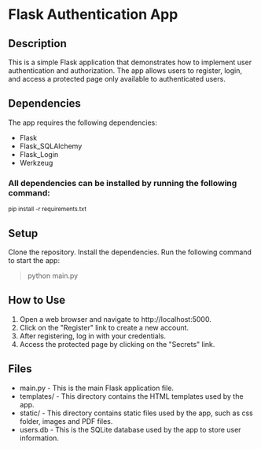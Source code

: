 # Flask Authentication App
## Description
This is a simple Flask application that demonstrates how to implement user authentication and authorization. The app allows users to register, login, and access a protected page only available to authenticated users.

## Dependencies
The app requires the following dependencies:
* Flask
* Flask_SQLAlchemy
* Flask_Login
* Werkzeug

### All dependencies can be installed by running the following command:
<sub>pip install -r requirements.txt</sub>

## Setup
Clone the repository.
Install the dependencies.
Run the following command to start the app:
> python main.py 

## How to Use
1. Open a web browser and navigate to http://localhost:5000.
2. Click on the "Register" link to create a new account.
3. After registering, log in with your credentials.
4. Access the protected page by clicking on the "Secrets" link.

## Files
- main.py - This is the main Flask application file.
- templates/ - This directory contains the HTML templates used by the app.
- static/ - This directory contains static files used by the app, such as css folder, images and PDF files.
- users.db - This is the SQLite database used by the app to store user information.
